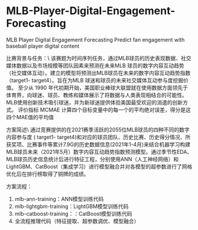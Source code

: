 # MLB-Player-Digital-Engagement-Forecasting
MLB Player Digital Engagement Forecasting Predict fan engagement with baseball player digital content

比赛背景与任务：\\
该赛题为时间序列任务，通过MLB球员的历史表现数据、社交媒体数据以及市场规模等团队因素来预测在未来MLB 球员的数字内容互动趋势（社交媒体互动）。建立的模型将预测出MLB球员在未来的数字内容互动趋势指数（target1- target4）。旨在为MLB 球迷和球员的未来社交媒体互动参与度挖掘价值。 至少从 1990 年代初期开始，美国职业棒球大联盟就在使用数据方面领先于体育界，向球迷、球员、教练和媒体展示了将数据与人类表现相结合的可能性。MLB使用创新技术吸引球迷，并为新球迷提供体验美国最受欢迎的消遣的创新方式。
评价指标 MCMAE 计算四个目标变量中的每一个的平均绝对误差，得分是这四个MAE值的平均值

方案简述\\
通过竞赛提供的在2021赛季活跃的2055位MLB球员的四种不同的数字内容参与度 ( target1- target4)和对应的球员团队、历史比赛、历史得分情况、所获奖项、比赛事件等累计7.9G的历史数据信息(2021年1-4月)来结合机器学习构建MLB球员未来（2021年5月）数字内容互动趋势指数预测模型。通过季节性EDA、MLB球员历史信息统计后进行特征工程，分别使用ANN（人工神经网络）和LightGBM、CatBoost（集成学习）进行模型融合并对各模型的超参数进行了网格优化后在排行榜取得了铜牌的成绩。

方案流程：
1. mlb-ann-training：ANN模型训练代码
2. mlb-lightgbm-training：LightGBM模型训练代码
3. mlb-catboost-training：：CatBoost模型训练代码
4. 全流程推理代码（特征提取、超参数调优、模型融合）

